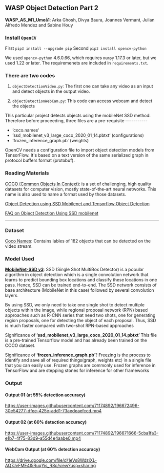 ## WASP Object Detection Part 2
**WASP_AS_M1_Umeå1**: Arka Ghosh,  Divya Baura,  Joannes Vermant, Julian Alfredo Mendez and Sabine Houy


### Install ```OpenCV```

First ```pip3 install --upgrade pip```
Second ```pip3 install opencv-python```

We used ```opencv-python``` 4.6.0.66, which requires ```numpy``` 1.17.3 or later, but we used 1.22 or later.
The requiremenets are included in ```requirements.txt```.



### There are two codes

1. ```objectDetectionVideo.py```: The first one can take any video as an input and detect objects in the output video.

2. ```objectDetectionWebCam.py```: This code can access webcam and detect the objects

This particular project detects objects using the mobileNet SSD method. Therefore before proceeding, three files are a pre-requisite —---------
* ‘coco.names’
* ‘ssd_mobilenet_v3_large_coco_2020_01_14.pbtxt’ (configurations)
* ‘frozen_inference_graph.pb’ (weights)


OpenCV needs a configuration file to import object detection models from TensorFlow. It's based on a text version of the same serialized graph in protocol buffers format (protobuf).


### **Reading Materials**

[COCO (Common Objects In Context)](https://cocodataset.org/#home): is a set of challenging, high quality datasets for computer vision, mostly state-of-the-art neural networks. This name is also used to name a format used by those datasets.

[Object Detection using SSD Mobilenet and Tensorflow Object Detection](https://medium.com/@techmayank2000/object-detection-using-ssd-mobilenetv2-using-tensorflow-api-can-detect-any-single-class-from-31a31bbd0691)

[FAQ on Object Detection Using SSD mobilenet](https://madhumitamenon.medium.com/faq-on-object-detection-using-ssd-mobilenet-b8bf31924601)
************************************************************************************************************************************************************************

### Dataset
[Coco Names](https://github.com/nightrome/cocostuff/blob/master/labels.md): Contains lables of 182 objects that can be detected on the video stream.


### Model Used
[**MobileNet-SSD v3**](https://github.com/opencv/opencv/wiki/TensorFlow-Object-Detection-API): SSD (Single Shot MultiBox Detector) is a popular algorithm in object detection which is a single convolution network that learns to predict bounding box locations and classify these locations in one pass. Hence, SSD can be trained end-to-end. The SSD network consists of base architecture (MobileNet in this case) followed by several convolution layers.

By using SSD, we only need to take one single shot to detect multiple objects within the image, while regional proposal network (RPN) based approaches such as R-CNN series that need two shots, one for generating region proposals, one for detecting the object of each proposal. Thus, SSD is much faster compared with two-shot RPN-based approaches

Significance of ‘**ssd_mobilenet_v3_large_coco_2020_01_14.pbtxt**’ 
This file is a pre-trained Tensorflow model and has already been trained on the COCO dataset.

Significance of ‘**frozen_inference_graph.pb**’?
Freezing is the process to identify and save all of required things(graph, weights etc) in a single file that you can easily use. Frozen graphs are commonly used for inference in TensorFlow and are stepping stones for inference for other frameworks

### Output


#### Output 01 (at 55% detection accuracy)
https://user-images.githubusercontent.com/71174892/196672496-30e54277-dfee-425e-add1-73aedeaefccd.mp4


#### Output 02 (at 60% detection accuracy)
https://user-images.githubusercontent.com/71174892/196671666-5cba1fa3-e1b7-4f75-83d9-a55d4e4aabe0.mp4

#### WebCam Output (at 60% detection accuracy)

https://drive.google.com/file/d/1eVs8WdziXL-AQ7JvFME4I5RuqYis_R8o/view?usp=sharing
